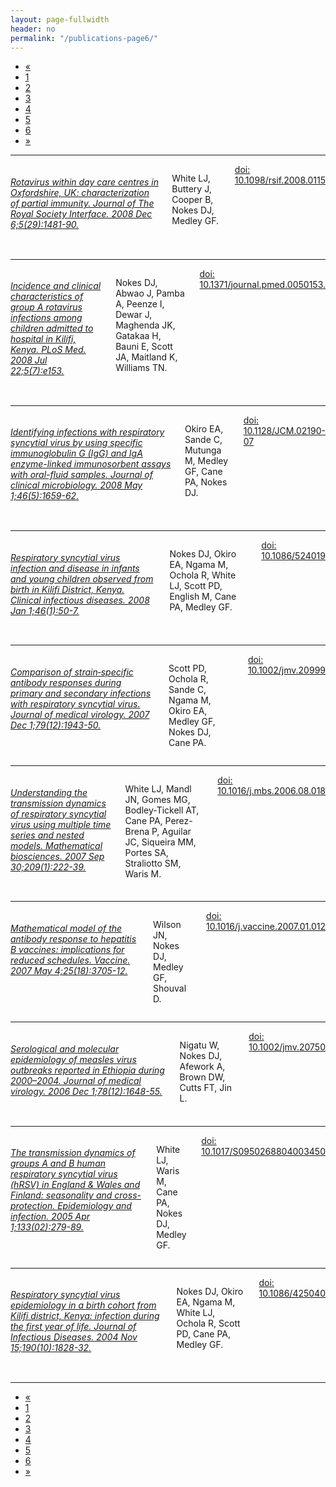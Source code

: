 ```yaml
---
layout: page-fullwidth
header: no
permalink: "/publications-page6/"
---
```


<!-- pagination ...check customisation in _settings_global.scss -->
<div class="row right">
<div class="pagination-centered">
  <ul class="inline-list">
    <li class="arrow unavailable"><a href="{{ site.url }}/publications-page2">&laquo;</a></li>
    <li><a href="{{ site.url }}/publications">1</a></li>
    <li><a href="{{ site.url }}/publications-page2">2</a></li>
    <li><a href="{{ site.url }}/publications-page3">3</a></li>
    <li><a href="{{ site.url }}/publications-page4">4</a></li>
    <li><a href="{{ site.url }}/publications-page5">5</a></li>
    <li class="current"><a href="{{ site.url }}/publications-page6">6</a></li>
   <!-- <li><a href="">4</a></li>
    <li class="unavailable"><a href="">&hellip;</a></li>
    <li><a href="">12</a></li>
    <li><a href="">13</a></li> -->
    <li class="arrow"><a href="">&raquo;</a></li>
  </ul>
</div>
</div>


<hr>
  
<div class="row">

<div class="small-2 columns">
 <img class="publication" src="{{ site.url }}/images/article_img/white-jrsi-2008.png" alt="">
</div>

<div class="small-10 columns left">
<h6><a href="https://www.ncbi.nlm.nih.gov/pubmed/18477541" target="_blank">Rotavirus within day care centres in Oxfordshire, UK: characterization of partial immunity. Journal of The Royal Society Interface. 2008 Dec 6;5(29):1481-90.</a></h6>
<p>White LJ, Buttery J, Cooper B, Nokes DJ, Medley GF.</p>
<div class="small-12 columns">
<!-- <div class="small-2 columns left">
<a href="https://www.ncbi.nlm.nih.gov/pubmed/23347702" target="_blank">Pubmed</a>  
</div>
<div class="small-3 columns left">
<a href="https://scholar.google.com/scholar?hl=en&q=Severe+lower+respiratory+tract+infection+in+early+infancy+and+pneumonia+hospitalizations+among+children%2C+Kenya.&btnG=&as_sdt=1%2C5&as_sdtp=" target="_blank">Google Scholar</a>
</div> -->
<div class="small-5 columns left">
<a href="https://doi.org/10.1098/rsif.2008.0115" target="_blank">doi: 10.1098/rsif.2008.0115</a>
</div>
</div>
</div>

</div>

<hr>
 
<div class="row">

<div class="small-2 columns">
 <img class="publication" src="{{ site.url }}/images/article_img/nokes-pmed-2008.png" alt="">
</div>

<div class="small-10 columns left">
<h6><a href="https://www.ncbi.nlm.nih.gov/pubmed/18651787" target="_blank">Incidence and clinical characteristics of group A rotavirus infections among children admitted to hospital in Kilifi, Kenya. PLoS Med. 2008 Jul 22;5(7):e153.</a></h6>
<p>Nokes DJ, Abwao J, Pamba A, Peenze I, Dewar J, Maghenda JK, Gatakaa H, Bauni E, Scott JA, Maitland K, Williams TN.</p>
<div class="small-12 columns">
<!-- <div class="small-2 columns left">
<a href="https://www.ncbi.nlm.nih.gov/pubmed/23347702" target="_blank">Pubmed</a>  
</div>
<div class="small-3 columns left">
<a href="https://scholar.google.com/scholar?hl=en&q=Severe+lower+respiratory+tract+infection+in+early+infancy+and+pneumonia+hospitalizations+among+children%2C+Kenya.&btnG=&as_sdt=1%2C5&as_sdtp=" target="_blank">Google Scholar</a>
</div> -->
<div class="small-5 columns left">
<a href="https://doi.org/10.1371/journal.pmed.0050153" target="_blank">doi: 10.1371/journal.pmed.0050153.</a>
</div>
</div>
</div>

</div>

<hr>

<div class="row">

<div class="small-2 columns">
 <img class="publication" src="{{ site.url }}/images/article_img/okiro-jcm-2008.png" alt="">
</div>

<div class="small-10 columns left">
<h6><a href="https://www.ncbi.nlm.nih.gov/pubmed/18305129" target="_blank">Identifying infections with respiratory syncytial virus by using specific immunoglobulin G (IgG) and IgA enzyme-linked immunosorbent assays with oral-fluid samples. Journal of clinical microbiology. 2008 May 1;46(5):1659-62.</a></h6>
<p>Okiro EA, Sande C, Mutunga M, Medley GF, Cane PA, Nokes DJ.</p>
<div class="small-12 columns">
<!-- <div class="small-2 columns left">
<a href="https://www.ncbi.nlm.nih.gov/pubmed/23347702" target="_blank">Pubmed</a>  
</div>
<div class="small-3 columns left">
<a href="https://scholar.google.com/scholar?hl=en&q=Severe+lower+respiratory+tract+infection+in+early+infancy+and+pneumonia+hospitalizations+among+children%2C+Kenya.&btnG=&as_sdt=1%2C5&as_sdtp=" target="_blank">Google Scholar</a>
</div> -->
<div class="small-5 columns left">
<a href="https://doi.org/10.1128/JCM.02190-07" target="_blank">doi: 10.1128/JCM.02190-07</a>
</div>
</div>
</div>

</div>

<hr>
 
<div class="row">

<div class="small-2 columns">
 <img class="publication" src="{{ site.url }}/images/article_img/nokes-cid-2008.png" alt="">
</div>

<div class="small-10 columns left">
<h6><a href="https://www.ncbi.nlm.nih.gov/pubmed/18305129" target="_blank">Respiratory syncytial virus infection and disease in infants and young children observed from birth in Kilifi District, Kenya. Clinical infectious diseases. 2008 Jan 1;46(1):50-7.</a></h6>
<p>Nokes DJ, Okiro EA, Ngama M, Ochola R, White LJ, Scott PD, English M, Cane PA, Medley GF.</p>
<div class="small-12 columns">
<!-- <div class="small-2 columns left">
<a href="https://www.ncbi.nlm.nih.gov/pubmed/23347702" target="_blank">Pubmed</a>  
</div>
<div class="small-3 columns left">
<a href="https://scholar.google.com/scholar?hl=en&q=Severe+lower+respiratory+tract+infection+in+early+infancy+and+pneumonia+hospitalizations+among+children%2C+Kenya.&btnG=&as_sdt=1%2C5&as_sdtp=" target="_blank">Google Scholar</a>
</div> -->
<div class="small-5 columns left">
<a href="https://doi.org/10.1086/524019" target="_blank">doi: 10.1086/524019</a>
</div>
</div>
</div>

</div>

<hr>

<div class="row">

<div class="small-2 columns">
 <img class="publication" src="{{ site.url }}/images/article_img/scott-jmv-2007.png" alt="">
</div>

<div class="small-10 columns left">
<h6><a href="https://www.ncbi.nlm.nih.gov/pubmed/17935184" target="_blank">Comparison of strain‐specific antibody responses during primary and secondary infections with respiratory syncytial virus. Journal of medical virology. 2007 Dec 1;79(12):1943-50.</a></h6>
<p>Scott PD, Ochola R, Sande C, Ngama M, Okiro EA, Medley GF, Nokes DJ, Cane PA.</p>
<div class="small-12 columns">
<!-- <div class="small-2 columns left">
<a href="https://www.ncbi.nlm.nih.gov/pubmed/23347702" target="_blank">Pubmed</a>  
</div>
<div class="small-3 columns left">
<a href="https://scholar.google.com/scholar?hl=en&q=Severe+lower+respiratory+tract+infection+in+early+infancy+and+pneumonia+hospitalizations+among+children%2C+Kenya.&btnG=&as_sdt=1%2C5&as_sdtp=" target="_blank">Google Scholar</a>
</div> -->
<div class="small-5 columns left">
<a href="https://doi.org/10.1002/jmv.20999" target="_blank">doi: 10.1002/jmv.20999</a>
</div>
</div>
</div>

</div>

<hr>

<div class="row">

<div class="small-2 columns">
 <img class="publication" src="{{ site.url }}/images/article_img/white-mb-2007.png" alt="">
</div>

<div class="small-10 columns left">
<h6><a href="https://www.ncbi.nlm.nih.gov/pubmed/17335858" target="_blank">Understanding the transmission dynamics of respiratory syncytial virus using multiple time series and nested models. Mathematical biosciences. 2007 Sep 30;209(1):222-39.</a></h6>
<p>White LJ, Mandl JN, Gomes MG, Bodley-Tickell AT, Cane PA, Perez-Brena P, Aguilar JC, Siqueira MM, Portes SA, Straliotto SM, Waris M.</p>
<div class="small-12 columns">
<!-- <div class="small-2 columns left">
<a href="https://www.ncbi.nlm.nih.gov/pubmed/23347702" target="_blank">Pubmed</a>  
</div>
<div class="small-3 columns left">
<a href="https://scholar.google.com/scholar?hl=en&q=Severe+lower+respiratory+tract+infection+in+early+infancy+and+pneumonia+hospitalizations+among+children%2C+Kenya.&btnG=&as_sdt=1%2C5&as_sdtp=" target="_blank">Google Scholar</a>
</div> -->
<div class="small-5 columns left">
<a href="https://www.ncbi.nlm.nih.gov/pubmed/17335858" target="_blank">doi: 10.1016/j.mbs.2006.08.018</a>
</div>
</div>
</div>

</div>

<hr>
 
<div class="row">

<div class="small-2 columns">
 <img class="publication" src="{{ site.url }}/images/article_img/wilson-vacc-2007.png" alt="">
</div>

<div class="small-10 columns left">
<h6><a href="https://www.ncbi.nlm.nih.gov/pubmed/17306427" target="_blank">Mathematical model of the antibody response to hepatitis B vaccines: implications for reduced schedules. Vaccine. 2007 May 4;25(18):3705-12.</a></h6>
<p>Wilson JN, Nokes DJ, Medley GF, Shouval D.</p>
<div class="small-12 columns">
<!-- <div class="small-2 columns left">
<a href="https://www.ncbi.nlm.nih.gov/pubmed/23347702" target="_blank">Pubmed</a>  
</div>
<div class="small-3 columns left">
<a href="https://scholar.google.com/scholar?hl=en&q=Severe+lower+respiratory+tract+infection+in+early+infancy+and+pneumonia+hospitalizations+among+children%2C+Kenya.&btnG=&as_sdt=1%2C5&as_sdtp=" target="_blank">Google Scholar</a>
</div> -->
<div class="small-5 columns left">
<a href="https://doi.org/10.1016/j.vaccine.2007.01.012" target="_blank">doi: 10.1016/j.vaccine.2007.01.012</a>
</div>
</div>
</div>

</div>

<hr>

<div class="row">

<div class="small-2 columns">
 <img class="publication" src="{{ site.url }}/images/article_img/nigatu-jmv-2006.png" alt="">
</div>

<div class="small-10 columns left">
<h6><a href="https://www.ncbi.nlm.nih.gov/pubmed/17063528" target="_blank">Serological and molecular epidemiology of measles virus outbreaks reported in Ethiopia during 2000–2004. Journal of medical virology. 2006 Dec 1;78(12):1648-55.</a></h6>
<p>Nigatu W, Nokes DJ, Afework A, Brown DW, Cutts FT, Jin L. </p>
<div class="small-12 columns">
<!-- <div class="small-2 columns left">
<a href="https://www.ncbi.nlm.nih.gov/pubmed/23347702" target="_blank">Pubmed</a>  
</div>
<div class="small-3 columns left">
<a href="https://scholar.google.com/scholar?hl=en&q=Severe+lower+respiratory+tract+infection+in+early+infancy+and+pneumonia+hospitalizations+among+children%2C+Kenya.&btnG=&as_sdt=1%2C5&as_sdtp=" target="_blank">Google Scholar</a>
</div> -->
<div class="small-5 columns left">
<a href="https://doi.org/10.1002/jmv.20750" target="_blank">doi: 10.1002/jmv.20750</a>
</div>
</div>
</div>

</div>

<hr>
 
<div class="row">

<div class="small-2 columns">
 <img class="publication" src="{{ site.url }}/images/article_img/white-ei-2005.png" alt="">
</div>

<div class="small-10 columns left">
<h6><a href="https://www.ncbi.nlm.nih.gov/pmc/articles/PMC2870247/" target="_blank">The transmission dynamics of groups A and B human respiratory syncytial virus (hRSV) in England & Wales and Finland: seasonality and cross-protection. Epidemiology and infection. 2005 Apr 1;133(02):279-89.</a></h6>
<p>White LJ, Waris M, Cane PA, Nokes DJ, Medley GF.</p>
<div class="small-12 columns">
<!-- <div class="small-2 columns left">
<a href="https://www.ncbi.nlm.nih.gov/pubmed/23347702" target="_blank">Pubmed</a>  
</div>
<div class="small-3 columns left">
<a href="https://scholar.google.com/scholar?hl=en&q=Severe+lower+respiratory+tract+infection+in+early+infancy+and+pneumonia+hospitalizations+among+children%2C+Kenya.&btnG=&as_sdt=1%2C5&as_sdtp=" target="_blank">Google Scholar</a>
</div> -->
<div class="small-5 columns left">
<a href="#" target="_blank">doi: 10.1017/S0950268804003450</a>
</div>
</div>
</div>

</div>

<hr>
 
<div class="row">

<div class="small-2 columns">
 <img class="publication" src="{{ site.url }}/images/article_img/nokes-jid-2004.png" alt="">
</div>

<div class="small-10 columns left">
<h6><a href="https://www.ncbi.nlm.nih.gov/pubmed/15499540" target="_blank">Respiratory syncytial virus epidemiology in a birth cohort from Kilifi district, Kenya: infection during the first year of life. Journal of Infectious Diseases. 2004 Nov 15;190(10):1828-32.</a></h6>
<p>Nokes DJ, Okiro EA, Ngama M, White LJ, Ochola R, Scott PD, Cane PA, Medley GF.</p>
<div class="small-12 columns">
<!-- <div class="small-2 columns left">
<a href="https://www.ncbi.nlm.nih.gov/pubmed/23347702" target="_blank">Pubmed</a>  
</div>
<div class="small-3 columns left">
<a href="https://scholar.google.com/scholar?hl=en&q=Severe+lower+respiratory+tract+infection+in+early+infancy+and+pneumonia+hospitalizations+among+children%2C+Kenya.&btnG=&as_sdt=1%2C5&as_sdtp=" target="_blank">Google Scholar</a>
</div> -->
<div class="small-5 columns left">
<a href="https://doi.org/10.1086/425040" target="_blank">doi: 10.1086/425040</a>
</div>
</div>
</div>

</div>

<hr>




<!-- pagination ...check customisation in _settings_global.scss -->
<div class="row right">
<div class="pagination-centered">
  <ul class="inline-list">
    <li class="arrow unavailable"><a href="{{ site.url }}/publications-page2">&laquo;</a></li>
    <li><a href="{{ site.url }}/publications">1</a></li>
    <li><a href="{{ site.url }}/publications-page2">2</a></li>
    <li><a href="{{ site.url }}/publications-page3">3</a></li>
    <li><a href="{{ site.url }}/publications-page4">4</a></li>
    <li><a href="{{ site.url }}/publications-page5">5</a></li>
    <li class="current"><a href="{{ site.url }}/publications-page6">6</a></li>
   <!-- <li><a href="">4</a></li>
    <li class="unavailable"><a href="">&hellip;</a></li>
    <li><a href="">12</a></li>
    <li><a href="">13</a></li> -->
    <li class="arrow"><a href="">&raquo;</a></li>
  </ul>
</div>
</div>